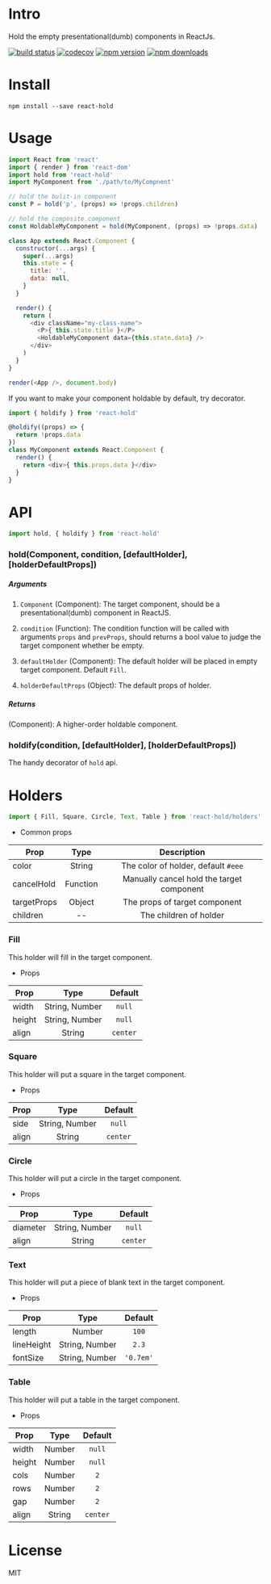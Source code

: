 # Intro

Hold the empty presentational(dumb) components in ReactJs.

[![build status](https://travis-ci.org/toplan/react-hold.svg?branch=master)](https://travis-ci.org/toplan/react-hold)
[![codecov](https://codecov.io/gh/toplan/react-hold/branch/master/graph/badge.svg)](https://codecov.io/gh/toplan/react-hold)
[![npm version](https://img.shields.io/npm/v/react-hold.svg)](https://www.npmjs.com/package/react-hold)
[![npm downloads](https://img.shields.io/npm/dm/react-hold.svg)](https://www.npmjs.com/package/react-hold)

# Install

```
npm install --save react-hold
```

# Usage

```js
import React from 'react'
import { render } from 'react-dom'
import hold from 'react-hold'
import MyComponent from './path/to/MyCompnent'

// hold the bulit-in component
const P = hold('p', (props) => !props.children)

// hold the composite component
const HoldableMyComponent = hold(MyComponent, (props) => !props.data)

class App extends React.Component {
  constructor(...args) {
    super(...args)
    this.state = {
      title: '',
      data: null,
    }
  }

  render() {
    return (
      <div className="my-class-name">
        <P>{ this.state.title }</P>
        <HoldableMyComponent data={this.state.data} />
      </div>
    )
  }
}

render(<App />, document.body)
```

If you want to make your component holdable by default, try decorator.

```js
import { holdify } from 'react-hold'

@holdify((props) => {
  return !props.data
})
class MyComponent extends React.Component {
  render() {
    return <div>{ this.props.data }</div>
  }
}
```
# API

```js
import hold, { holdify } from 'react-hold'
```

### hold(Component, condition, [defaultHolder], [holderDefaultProps])

##### Arguments

1. `Component` (Component): The target component,
should be a presentational(dumb) component in ReactJS.

2. `condition` (Function): The condition function will be called with arguments `props` and `prevProps`,
should returns a bool value to judge the target component whether be empty.

3. `defaultHolder` (Component): The default holder will be placed in empty target component. Default `Fill`.

4. `holderDefaultProps` (Object): The default props of holder.

##### Returns

(Component): A higher-order holdable component.

### holdify(condition, [defaultHolder], [holderDefaultProps])

The handy decorator of `hold` api.

# Holders

```js
import { Fill, Square, Circle, Text, Table } from 'react-hold/holders'
```

- Common props

| Prop  | Type    | Description |
| ----- | :-----: | :-----: |
| color | String  | The color of holder, default `#eee`  |
| cancelHold | Function | Manually cancel hold the target component |
| targetProps | Object | The props of target component |
| children | -- | The children of holder |


### Fill

This holder will fill in the target component.

- Props

| Prop  | Type    | Default |
| ----- | :-----: | :-----: |
| width | String, Number | `null` |
| height| String, Number | `null` |
| align | String | `center` |

### Square

This holder will put a square in the target component.

- Props

| Prop  | Type    | Default |
| ----- | :-----: | :-----: |
| side  | String, Number | `null` |
| align | String  | `center` |

### Circle

This holder will put a circle in the target component.

- Props

| Prop  | Type    | Default |
| ----- | :-----: | :-----: |
| diameter | String, Number | `null` |
| align | String | `center` |

### Text

This holder will put a piece of blank text in the target component.

- Props

| Prop  | Type    | Default |
| ----- | :-----: | :-----: |
| length | Number | `100` |
| lineHeight | String, Number | `2.3` |
| fontSize | String, Number | `'0.7em'` |

### Table

This holder will put a table in the target component.

- Props

| Prop  | Type    | Default |
| ----- | :-----: | :-----: |
| width | Number | `null` |
| height| Number | `null` |
| cols  | Number | `2` |
| rows  | Number | `2` |
| gap   | Number | `2` |
| align | String | `center` |

# License

MIT
